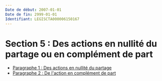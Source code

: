 ```yaml
---
Date de début: 2007-01-01
Date de fin: 2999-01-01
Identifiant: LEGISCTA000006150167
---
```


<h1>Section 5 : Des actions en nullité du partage ou en complément de part</h1>

- [Paragraphe 1 : Des actions en nullité du partage](paragraphe_1/README.md)
- [Paragraphe 2 : De l'action en complément de part](paragraphe_2/README.md)

